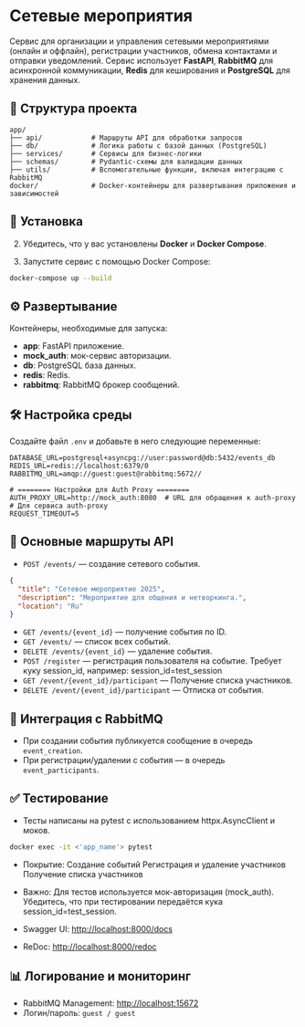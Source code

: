 # Сетевые мероприятия

Сервис для организации и управления сетевыми мероприятиями (онлайн и оффлайн), регистрации участников, обмена контактами и отправки уведомлений. Сервис использует **FastAPI**, **RabbitMQ** для асинхронной коммуникации, **Redis** для кеширования и **PostgreSQL** для хранения данных.

## 📁 Структура проекта

```
app/
├── api/            # Маршруты API для обработки запросов
├── db/             # Логика работы с базой данных (PostgreSQL)
├── services/       # Сервисы для бизнес-логики
├── schemas/        # Pydantic-схемы для валидации данных
├── utils/          # Вспомогательные функции, включая интеграцию с RabbitMQ
docker/             # Docker-контейнеры для развертывания приложения и зависимостей
```

## 🚀 Установка

2. Убедитесь, что у вас установлены **Docker** и **Docker Compose**.

3. Запустите сервис с помощью Docker Compose:

```bash
docker-compose up --build
```

## ⚙️ Развертывание

Контейнеры, необходимые для запуска:

- **app**: FastAPI приложение.
- **mock_auth**: мок-сервис авторизации.
- **db**: PostgreSQL база данных.
- **redis**: Redis.
- **rabbitmq**: RabbitMQ брокер сообщений.

## 🛠 Настройка среды

Создайте файл `.env` и добавьте в него следующие переменные:

```env
DATABASE_URL=postgresql+asyncpg://user:password@db:5432/events_db
REDIS_URL=redis://localhost:6379/0
RABBITMQ_URL=amqp://guest:guest@rabbitmq:5672//

# ======== Настройки для Auth Proxy ========
AUTH_PROXY_URL=http://mock_auth:8080  # URL для обращения к auth-proxy
# Для сервиса auth-proxy
REQUEST_TIMEOUT=5

```

## 📌 Основные маршруты API

- `POST /events/` — создание сетевого события.

```json
{
  "title": "Сетевое мероприятие 2025",
  "description": "Мероприятие для общения и нетворкинга.",
  "location": "Ru"
}
```

- `GET /events/{event_id}` — получение события по ID.
- `GET /events/` — список всех событий.
- `DELETE /events/{event_id}` — удаление события.
- `POST /register` — регистрация пользователя на событие. Требует куку session_id, например: session_id=test_session
- `GET /event/{event_id}/participant` — Получение списка участников.
- `DELETE /event/{event_id}/participant` — Отписка от события.

## 🔔 Интеграция с RabbitMQ

- При создании события публикуется сообщение в очередь `event_creation`.
- При регистрации/удалении с события — в очередь `event_participants`.

## ✅ Тестирование
- Тесты написаны на pytest с использованием httpx.AsyncClient и моков.

```bash
docker exec -it <'app_name'> pytest
```
- Покрытие:
    Создание событий
    Регистрация и удаление участников
    Получение списка участников
- Важно: Для тестов используется мок-авторизация (mock_auth). Убедитесь, что при тестировании передаётся кука session_id=test_session.

- Swagger UI: [http://localhost:8000/docs](http://localhost:8000/docs)
- ReDoc: [http://localhost:8000/redoc](http://localhost:8000/redoc)

## 📊 Логирование и мониторинг

- RabbitMQ Management: [http://localhost:15672](http://localhost:15672)
- Логин/пароль: `guest / guest`
